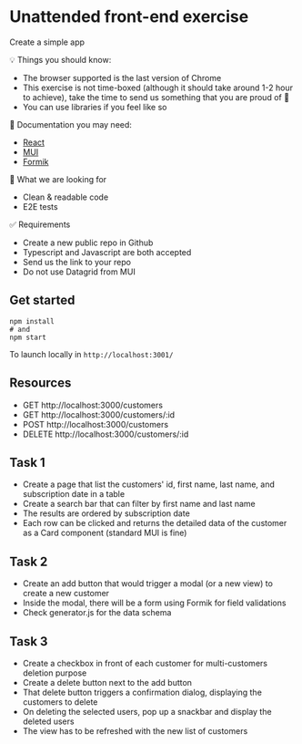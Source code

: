 # Unattended front-end exercise

Create a simple app 

💡 Things you should know:
* The browser supported is the last version of Chrome
* This exercise is not time-boxed (although it should take around 1-2 hour to achieve), take the time to send us something that you are proud of 💪
* You can use libraries if you feel like so

📖 Documentation you may need:
* [React](https://reactjs.org/)
* [MUI](https://mui.com/)
* [Formik](https://formik.org/)

🔎 What we are looking for
* Clean & readable code
* E2E tests

✅ Requirements
* Create a new public repo in Github
* Typescript and Javascript are both accepted
* Send us the link to your repo
* Do not use Datagrid from MUI

## Get started 

```
npm install
# and 
npm start
```

To launch locally in `http://localhost:3001/`

## Resources

* GET http://localhost:3000/customers
* GET http://localhost:3000/customers/:id
* POST http://localhost:3000/customers
* DELETE http://localhost:3000/customers/:id

## Task 1
* Create a page that list the customers' id, first name, last name, and subscription date in a table
* Create a search bar that can filter by first name and last name
* The results are ordered by subscription date
* Each row can be clicked and returns the detailed data of the customer as a Card component (standard MUI is fine)

## Task 2
* Create an add button that would trigger a modal (or a new view) to create a new customer
* Inside the modal, there will be a form using Formik for field validations
* Check generator.js for the data schema

## Task 3
* Create a checkbox in front of each customer for multi-customers deletion purpose
* Create a delete button next to the add button
* That delete button triggers a confirmation dialog, displaying the customers to delete
* On deleting the selected users, pop up a snackbar and display the deleted users
* The view has to be refreshed with the new list of customers

